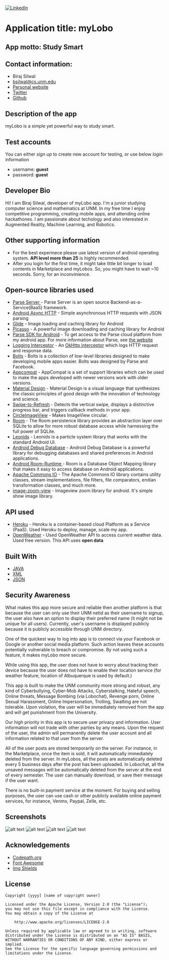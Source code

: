 [![LinkedIn][linkedin-shield]][linkedin-url]

# Application title: myLobo

## App motto: Study Smart

## Contact information:
- Biraj Silwal
- bsilwal@cs.unm.edu
- [Personal website](https://birajsilwal.com/)
- [Twitter](https://twitter.com/home)
- [Github](https://github.com/birajsilwal)

## Description of the app
myLobo is a simple yet powerful way to study smart. 

## Test accounts
You can either *sign up* to create new account for testing, or use below *login* information
- username: **guest** 
- password: **guest** 

## Developer Bio
Hi! I am Biraj Silwal, developer of myLobo app. I'm a junior studying computer science and mathematics at UNM. In my free time I enjoy competitive programming, creating mobile apps, and attending online hackathones. I am passionate about techology and also interested in Augmented Reality, Machine Learning, and Robotics. 

## Other supporting information
- For the best experinece please use latest version of android operating system. **API level more than 25** is highly recommended. 
- After you login for the first time, it might take little bit longer to load contents in Marketplace and myLobos. So, you might have to wait ~10 seconds. Sorry, for an inconvinience. 

## Open-source libraries used

- [Parse Server ](https://github.com/parse-community/parse-server) - Parse Server is an open source Backend-as-a-Service(BaaS) framework.
- [Android Async HTTP](https://github.com/codepath/CPAsyncHttpClient) - Simple asynchronous HTTP requests with JSON parsing
- [Glide](https://github.com/bumptech/glide) - Image loading and caching library for Android
- [Picasso](https://github.com/square/picasso) - A powerful image downloading and caching library for Android
- [Parse SDK for Android](https://github.com/parse-community/Parse-SDK-Android) - To get access to the Parse cloud platform from my android app. For more information about Parse, see [the website](https://parseplatform.org/)
- [Logging Interceptor](https://github.com/square/okhttp/tree/master/okhttp-logging-interceptor) - An [OkHttp interceptor](https://square.github.io/okhttp/interceptors/) which logs HTTP request and response data.
- [Bolts](https://github.com/BoltsFramework/Bolts-Android) - Bolts is a collection of low-level libraries designed to make developing mobile apps easier. Bolts was designed by Parse and Facebook.
- [Appcompat](https://developer.android.com/jetpack/androidx/releases/appcompat) - AppCompat is a set of support libraries which can be used to make the apps developed with newer versions work with older versions.
- [Material Design](https://material.io/develop/android/docs/getting-started/) - Material Design is a visual language that synthesizes the classic principles of good design with the innovation of technology and science.
- [Swipe-to-Refresh](https://developer.android.com/jetpack/androidx/releases/swiperefreshlayout) - Detects the vertical swipe, displays a distinctive progress bar, and triggers callback methods in your app.
- [CircleImageView](https://github.com/hdodenhof/CircleImageView) - Makes ImageView circular. 
- [Room](https://developer.android.com/jetpack/androidx/releases/room) - The Room persistence library provides an abstraction layer over SQLite to allow for more robust database access while harnessing the full power of SQLite.
- [Leonids](https://github.com/plattysoft/Leonids) - Leonids is a particle system library that works with the standard Android UI.
- [Android Debug Database](https://github.com/amitshekhariitbhu/Android-Debug-Database) - Android Debug Database is a powerful library for debugging databases and shared preferences in Android applications.
- [ Android Room-Runtime ](https://mvnrepository.com/artifact/android.arch.persistence.room/runtime/1.1.1) - Room is a Database Object Mapping library that makes it easy to access database on Android applications. 
- [Apache Commons IO](https://github.com/apache/commons-io) - The Apache Commons IO library contains utility classes, stream implementations, file filters, file comparators, endian transformation classes, and much more.
- [image-zoom-view](https://github.com/hsmnzaydn/image-zoom-view) - Imageview zoom library for android. It's simple show image library.

## API used
- [Heroku](https://www.heroku.com/) - Heroku is a container-based cloud Platform as a Service (PaaS). Used Heroku to deploy, manage, scale my app.
- [OpenWeather](https://openweathermap.org/) - Used OpenWeather API to access current weather data. Used free version. This API uses **open data**

## Built With
- [JAVA](https://www.java.com/en/)
- [XML](https://en.wikipedia.org/wiki/XML)
- [JSON](https://www.json.org/json-en.html)

## Security Awareness
What makes this app more secure and reliable then another platform is that because the user can only use their UNM netid as their username to signup, the user also have an option to display their preferred name (it might not be unique for all users). Currently, user's username is displayed publicly because it is publicly accessible through UNM directory. 

One of the quickest way to log into app is to connect via your Facebook or Google or another social media platform. Such action leaves these accounts potentially vulnerable to breach or compromise. By not using such a feature, it makes myLobo more secure. 

While using this app, the user does not have to worry about tracking their device because the user does not have to enable their location service (for weather feature, location of Albuquerque is used by default.) 

This app is built to make the UNM community more strong and robust, any kind of Cyberbullying, Cyber-Mob Attacks, Cyberstalking, Hateful speech, Online threats, Message Bombing (via Lobochat), Revenge porn, Online Sexual Harassment, Online Impersonation, Trolling, Swatting are not tolerable. Upon violation, the user will be immediately removed from the app and will get punishment from the University. 

Our high priority in this app is to secure user privacy and information. User information will not trade with other parties by any means. Upon the request of the user, the admin will permanently delete the user account and all information related to that user from the server. 

All of the user posts are stored temporarily on the server. For instance, in the Marketplace, once the item is sold, it will automatically immediately deleted from the server. In myLobos, all the posts are automatically deleted every 5 business days after the post has been uploaded. In Lobochat, all the unsaved messages will be automatically deleted from the server at the end of every semester. The user can manually download, or save their message if the user want.

There is no built-in payment service at the moment. For buying and selling purposes, the user can use cash or other publicly available online payment services, for instance, Venmo, Paypal, Zelle, etc. 

## Screenshots

![alt text](https://github.com/birajsilwal/myLobo/blob/master/pic1.png)
![alt text](https://github.com/birajsilwal/myLobo/blob/master/pic2.png)
![alt text](https://github.com/birajsilwal/myLobo/blob/master/pic3.png)
![alt text](https://github.com/birajsilwal/myLobo/blob/master/pic4.png)

## Acknowledgements
* [Codepath.org](https://codepath.org/)
* [Font Awesome](https://fontawesome.com)
* [Img Shields](https://shields.io)

## License

    Copyright [yyyy] [name of copyright owner]

    Licensed under the Apache License, Version 2.0 (the "License");
    you may not use this file except in compliance with the License.
    You may obtain a copy of the License at

        http://www.apache.org/licenses/LICENSE-2.0

    Unless required by applicable law or agreed to in writing, software
    distributed under the License is distributed on an "AS IS" BASIS,
    WITHOUT WARRANTIES OR CONDITIONS OF ANY KIND, either express or implied.
    See the License for the specific language governing permissions and
    limitations under the License.


<!-- MARKDOWN LINKS & IMAGES -->
[contributors-shield]: https://img.shields.io/github/contributors/othneildrew/Best-README-Template.svg?style=flat-square
[linkedin-shield]: https://img.shields.io/badge/-LinkedIn-black.svg?style=flat-square&logo=linkedin&colorB=555
[linkedin-url]: https://linkedin.com/in/birajsilwal
